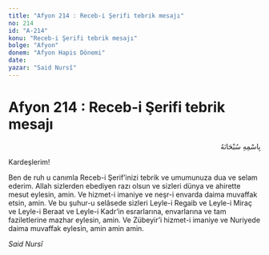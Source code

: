 ```yaml
---
title: "Afyon 214 : Receb-i Şerifi tebrik mesajı"
no: 214
id: "A-214"
konu: "Receb-i Şerifi tebrik mesajı"
bolge: "Afyon"
donem: "Afyon Hapis Dönemi"
date: 
yazar: "Said Nursî"
---
```


# Afyon 214 : Receb-i Şerifi tebrik mesajı

<p class="arabic" dir="rtl" title="Meal: “Her türlü noksan sıfatlardan yüce olan Allah’ın adıyla.”">بِاسْمِهِ سُبْحَانَهُ</p>

Kardeşlerim!

Ben de ruh u canımla Receb-i Şerif’inizi tebrik ve umumunuza dua ve selam ederim. Allah sizlerden ebediyen razı olsun ve sizleri dünya ve ahirette mesut eylesin, amin. Ve hizmet-i imaniye ve neşr-i envarda daima muvaffak etsin, amin. Ve bu şuhur-u selâsede sizleri Leyle-i Regaib ve Leyle-i Miraç ve Leyle-i Beraat ve Leyle-i Kadr’in esrarlarına, envarlarına ve tam faziletlerine mazhar eylesin, amin. Ve Zübeyir’i hizmet-i imaniye ve Nuriyede daima muvaffak eylesin, amin amin amin.

*Said Nursî*
